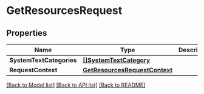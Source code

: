 # GetResourcesRequest

## Properties

Name | Type | Description | Notes
------------ | ------------- | ------------- | -------------
**SystemTextCategories** | [**[]SystemTextCategory**](SystemTextCategory.md) |  | [optional] 
**RequestContext** | [**GetResourcesRequestContext**](GetResourcesRequestContext.md) |  | [optional] 

[[Back to Model list]](../README.md#documentation-for-models) [[Back to API list]](../README.md#documentation-for-api-endpoints) [[Back to README]](../README.md)


